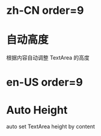 # zh-CN order=9

# 自动高度

根据内容自动调整 TextArea 的高度

# en-US order=9

# Auto Height

auto set TextArea height by content
